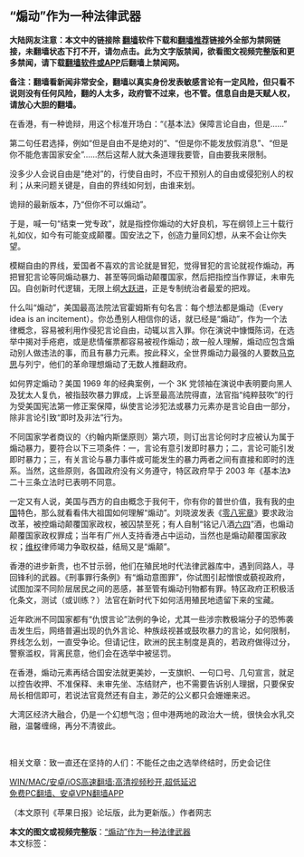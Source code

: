 <h2>“煽动”作为一种法律武器</h2> <p class="notice"><b>大陆网友注意：本文中的链接除 <a href="https://github.com/bannedbook/fanqiang" >翻墙</a>软件下载和<a href="https://github.com/killgcd/justmysocks/blob/master/README.md">翻墙推荐</a>链接外全部为禁网链接，未翻墙状态下打不开，请勿点击。此为文字版禁闻，欲看图文视频完整版和更多禁闻，请下载<a href="https://github.com/bannedbook/fanqiang">翻墙软件或APP</a>后翻墙上禁闻网。</p><p>备注：翻墙看新闻非常安全，翻墙以真实身份发表敏感言论有一定风险，但只看不说则没有任何风险，翻的人太多，政府管不过来，也不管。信息自由是天赋人权，请放心大胆的翻墙。</b></p>  <div class="entry">  <p>在香港，有一种诡辩，用这个标准开场白：“《基本法》保障言论自由，但是……”</p> <p>第二句任君选择，例如“但是自由不是绝对的”、“但是你不能发放假消息”、“但是你不能危害国家安全”……然后这帮人就大条道理我要管，自由要我来限制。</p> <p>没多少人会说自由是“绝对”的，行使自由时，不应干预别人的自由或侵犯别人的权利；从来问题关键是，自由的界线如何划，由谁来划。</p> <p>诡辩的最新版本，乃“但你不可以煽动”。</p>  <p>于是，喊一句“结束一党专政”，就是指控你煽动的大好良机，写在纲领上三十载行礼如仪，如今有可能变成颠覆。国安法之下，创造力量同幻想，从来不会让你失望。</p> <p>模糊自由的界线，爱国者不喜欢的言论就是冒犯，觉得冒犯的言论就视作煽动，再把冒犯言论等同煽动暴力、甚至等同煽动颠覆国家，然后把指控当作罪证，未审先囚。自创新时代逻辑，无限上纲<span class='wp_keywordlink'><a href="https://www.bannedbook.org/forum2/topic242.html" title="大跃进亲历记" target="_blank">大跃进</a></span>，正是专制统治者最爱的把戏。</p> <p>什么叫“煽动”，美国最高法院法官霍姆斯有句名言：每个想法都是煽动（Every idea is an incitement）。你怂恿别人相信你的话，就已经是“煽动”，作为一个法律概念，容易被利用作侵犯言论自由，动辄以言入罪。你在演说中慷慨陈词，在选举中揭对手疮疤，或是悲情催票都容易被视作煽动；故一般人理解，煽动应包含煽动别人做违法的事，而且有暴力元素。按此释义，全世界煽动力最强的人要数<span class='wp_keywordlink'><a href="https://www.bannedbook.org/forum2/topic105.html" title="《马克思的成魔之路》" target="_blank">马克思</a></span>与列宁，他们的革命理想煽动了无数人推翻政府。</p> <p>如何界定煽动？美国 1969 年的经典案例，一个 3K 党领袖在演说中表明要向黑人及犹太人复仇，被指鼓吹暴力罪成，上诉至最高法院得直，法官指“纯粹鼓吹”的行为受美国宪法第一修正案保障，纵使言论涉犯法或暴力元素亦是言论自由一部分，除非言论引致“即时及非法”行为。</p>  <p>不同国家学者商议的〈约翰内斯堡原则〉第六项，则订出言论何时才应被认为属于煽动暴力，要符合以下三项条件：一，言论有意引发即时暴力；二，言论可能引发即时暴力；三，有关言论与暴力事件或可能发生的暴力两者之间有直接和即时的连系。当然，这些原则，各国政府没有义务遵守，特区政府早于 2003 年《基本法》二十三条立法时已表明不同意。</p> <p>一定又有人说，美国与西方的自由概念于我何干，你有你的普世价值，我有我的<span class='wp_keywordlink_affiliate'><a href="https://www.bannedbook.org/" title="中国" target="_blank">中国</a></span>特色，那么就看看伟大祖国如何理解“煽动”。刘晓波发表《<span class='wp_keywordlink'><a href="https://www.bannedbook.org/forum2/topic2716.html" title="《零八宪章》" target="_blank">零八宪章</a></span>》要求政治改革，被控煽动颠覆国家政权，被囚禁至死；有人自制“铭记八酒<span class='wp_keywordlink'><a href="https://www.bannedbook.org/forum2/topic2509.html" title="《中国六四真相》" target="_blank">六四</a></span>”酒，也煽动颠覆国家政权罪成；当年有广州人支持香港占中运动，当然也是煽动颠覆国家政权；<span class='wp_keywordlink_affiliate'><a href="https://www.bannedbook.org/bnews/weiquan/" title="维权" target="_blank">维权</a></span>律师竭力争取权益，结局又是“煽颠”。</p> <p>香港的进步新贵，也不甘示弱，他们在殖民地时代法律武器库中，遇到同路人，寻回锋利的武器。《刑事罪行条例》有“煽动意图罪”，你试图引起憎恨或藐视政府，试图加深不同阶层居民之间的恶感，甚至管有煽动刊物都有罪。特区政府正积极活化条文，测试（或训练？）法官在新时代下如何活用殖民地遗留下来的宝藏。</p> <p>近年欧洲不同国家都有“仇恨言论”法例的争论，尤其一些涉宗教极端分子的恐怖袭击发生后，网络普遍出现的仇外言论、种族歧视甚或鼓吹暴力的言论，如何限制，界线怎么划，一直受争论。但请记住，欧洲的民主制度是真的，若政府做得过分，警察滥权，背离民意，他们会在选举中被惩罚。</p>  <p>在香港，煽动元素再结合国安法就更美妙，一支旗帜、一句口号、几句宣言，就足以控告收押、不准保释、未审先坐、冻结财产，也不需要告诉别人理据，只要保安局长相信即可，若说法官竟然还有自主，渺茫的公义都只会姗姗来迟。</p> <p>大湾区经济大融合，仍是一个幻想气泡；但中港两地的政治大一统，很快会水乳交融，温馨缠绵，再分不清彼此。</p> <p> </p> <p>相关文章：致一直还在坚持的人们：不能任之由之选举终结时，历史会记住</p>  <p class="texttj"> <a href="https://github.com/bannedbook/fanqiang/wiki/V2ray%E6%9C%BA%E5%9C%BA" target="_blank">WIN/MAC/安卓/iOS高速翻墙:高清视频秒开,超低延迟</a><br/> <a href="https://github.com/bannedbook/fanqiang/wiki/%E7%A6%81%E9%97%BB%E7%BD%91%E5%AE%89%E5%8D%93%E7%BF%BB%E5%A2%99%E6%96%B0%E9%97%BBAPP" target="_blank">免费PC翻墙、安卓VPN翻墙APP</a></p><p>（本文原刊《苹果日报》论坛版，此为更新版。）作者网志</p><a name='sharetosocial'></a>       <div><b>本文的图文或视频完整版</b>：<a href='https://www.bannedbook.org/bnews/comments/20210602/1558219.html'>“煽动”作为一种法律武器</a></div>  </div><!--END ENTRY--> <div class="postfooter"> <div>本文标签：</div>  </div><!--END POSTFOOTER--> 